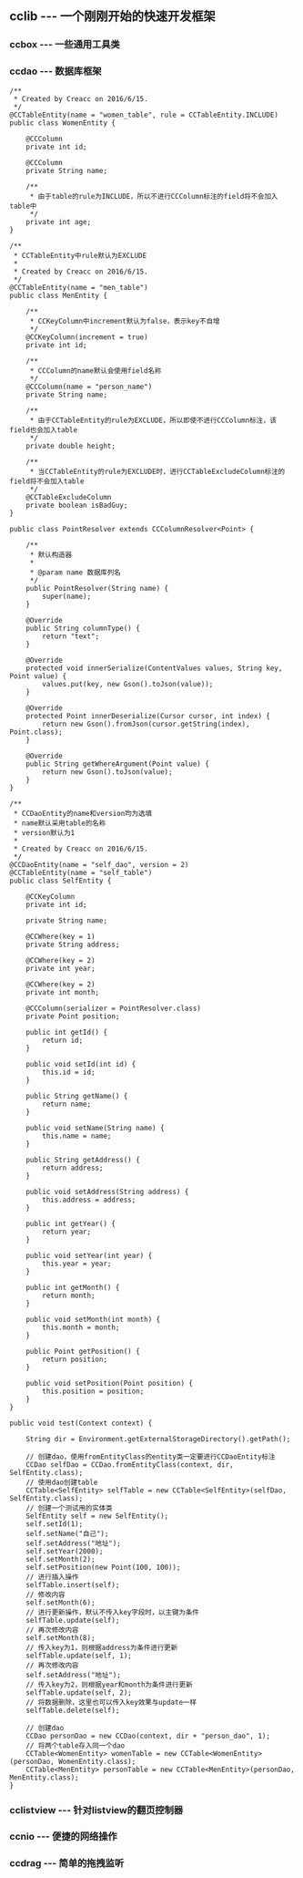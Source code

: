 ## cclib --- 一个刚刚开始的快速开发框架

### ccbox --- 一些通用工具类

### ccdao --- 数据库框架

    /**
     * Created by Creacc on 2016/6/15.
     */
    @CCTableEntity(name = "women_table", rule = CCTableEntity.INCLUDE)
    public class WomenEntity {
    
        @CCColumn
        private int id;
    
        @CCColumn
        private String name;
    
        /**
         * 由于table的rule为INCLUDE，所以不进行CCColumn标注的field将不会加入table中
         */
        private int age;
    }

    /**
     * CCTableEntity中rule默认为EXCLUDE
     *
     * Created by Creacc on 2016/6/15.
     */
    @CCTableEntity(name = "men_table")
    public class MenEntity {
    
        /**
         * CCKeyColumn中increment默认为false，表示key不自增
         */
        @CCKeyColumn(increment = true)
        private int id;
        
        /**
         * CCColumn的name默认会使用field名称
         */
        @CCColumn(name = "person_name")
        private String name;
        
        /**
         * 由于CCTableEntity的rule为EXCLUDE，所以即使不进行CCColumn标注，该field也会加入table
         */
        private double height;
        
        /**
         * 当CCTableEntity的rule为EXCLUDE时，进行CCTableExcludeColumn标注的field将不会加入table
         */
        @CCTableExcludeColumn
        private boolean isBadGuy;
    }
    
    public class PointResolver extends CCColumnResolver<Point> {
    
        /**
         * 默认构造器
         *
         * @param name 数据库列名
         */
        public PointResolver(String name) {
            super(name);
        }
    
        @Override
        public String columnType() {
            return "text";
        }
    
        @Override
        protected void innerSerialize(ContentValues values, String key, Point value) {
            values.put(key, new Gson().toJson(value));
        }
    
        @Override
        protected Point innerDeserialize(Cursor cursor, int index) {
            return new Gson().fromJson(cursor.getString(index), Point.class);
        }
    
        @Override
        public String getWhereArgument(Point value) {
            return new Gson().toJson(value);
        }
    }
    
    /**
     * CCDaoEntity的name和version均为选填
     * name默认采用table的名称
     * version默认为1
     *
     * Created by Creacc on 2016/6/15.
     */
    @CCDaoEntity(name = "self_dao", version = 2)
    @CCTableEntity(name = "self_table")
    public class SelfEntity {
    
        @CCKeyColumn
        private int id;
    
        private String name;
    
        @CCWhere(key = 1)
        private String address;
    
        @CCWhere(key = 2)
        private int year;
    
        @CCWhere(key = 2)
        private int month;
    
        @CCColumn(serializer = PointResolver.class)
        private Point position;
    
        public int getId() {
            return id;
        }
    
        public void setId(int id) {
            this.id = id;
        }
    
        public String getName() {
            return name;
        }
    
        public void setName(String name) {
            this.name = name;
        }
    
        public String getAddress() {
            return address;
        }
    
        public void setAddress(String address) {
            this.address = address;
        }
    
        public int getYear() {
            return year;
        }
    
        public void setYear(int year) {
            this.year = year;
        }
    
        public int getMonth() {
            return month;
        }
    
        public void setMonth(int month) {
            this.month = month;
        }
    
        public Point getPosition() {
            return position;
        }
    
        public void setPosition(Point position) {
            this.position = position;
        }
    }
    
    public void test(Context context) {

        String dir = Environment.getExternalStorageDirectory().getPath();

        // 创建dao，使用fromEntityClass的entity类一定要进行CCDaoEntity标注
        CCDao selfDao = CCDao.fromEntityClass(context, dir, SelfEntity.class);
        // 使用dao创建table
        CCTable<SelfEntity> selfTable = new CCTable<SelfEntity>(selfDao, SelfEntity.class);
        // 创建一个测试用的实体类
        SelfEntity self = new SelfEntity();
        self.setId(1);
        self.setName("自己");
        self.setAddress("地址");
        self.setYear(2000);
        self.setMonth(2);
        self.setPosition(new Point(100, 100));
        // 进行插入操作
        selfTable.insert(self);
        // 修改内容
        self.setMonth(6);
        // 进行更新操作，默认不传入key字段时，以主键为条件
        selfTable.update(self);
        // 再次修改内容
        self.setMonth(8);
        // 传入key为1，则根据address为条件进行更新
        selfTable.update(self, 1);
        // 再次修改内容
        self.setAddress("地址");
        // 传入key为2，则根据year和month为条件进行更新
        selfTable.update(self, 2);
        // 将数据删除，这里也可以传入key效果与update一样
        selfTable.delete(self);

        // 创建dao
        CCDao personDao = new CCDao(context, dir + "person_dao", 1);
        // 将两个table存入同一个dao
        CCTable<WomenEntity> womenTable = new CCTable<WomenEntity>(personDao, WomenEntity.class);
        CCTable<MenEntity> personTable = new CCTable<MenEntity>(personDao, MenEntity.class);
    }

### cclistview --- 针对listview的翻页控制器

### ccnio --- 便捷的网络操作

### ccdrag --- 简单的拖拽监听
